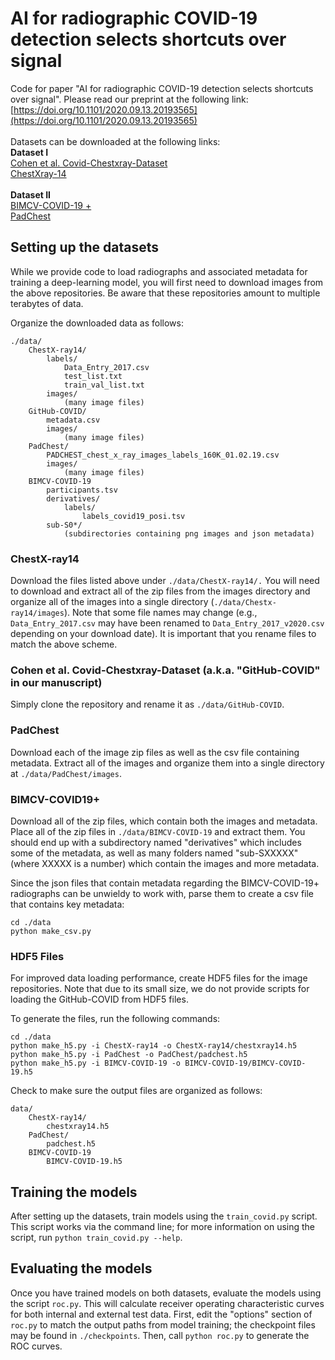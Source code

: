 # AI for radiographic COVID-19 detection selects shortcuts over signal
Code for paper "AI for radiographic COVID-19 detection selects shortcuts over signal". Please read our preprint at the following link: [https://doi.org/10.1101/2020.09.13.20193565](https://doi.org/10.1101/2020.09.13.20193565)<br/>
<br/>
Datasets can be downloaded at the following links:<br/>
**Dataset I**<br/>
[Cohen et al. Covid-Chestxray-Dataset](https://github.com/ieee8023/covid-chestxray-dataset)<br/>
[ChestXray-14](https://nihcc.app.box.com/v/ChestXray-NIHCC)<br/>
<br/>
**Dataset II**<br/>
[BIMCV-COVID-19 +](https://bimcv.cipf.es/bimcv-projects/bimcv-covid19/)<br/>
[PadChest](https://bimcv.cipf.es/bimcv-projects/padchest/)<br/>

## Setting up the datasets
While we provide code to load radiographs and associated metadata for training a deep-learning model, you will first need to download images from the above repositories. Be aware that these repositories amount to multiple terabytes of data. 

Organize the downloaded data as follows:

    ./data/
        ChestX-ray14/
            labels/
                Data_Entry_2017.csv
                test_list.txt
                train_val_list.txt
            images/
                (many image files)
        GitHub-COVID/
            metadata.csv
            images/
                (many image files)
        PadChest/
            PADCHEST_chest_x_ray_images_labels_160K_01.02.19.csv
            images/
                (many image files)
        BIMCV-COVID-19
            participants.tsv
            derivatives/
                labels/
                    labels_covid19_posi.tsv
            sub-S0*/
                (subdirectories containing png images and json metadata)

### ChestX-ray14
Download the files listed above under `./data/ChestX-ray14/.` You will need to download and extract all of the zip files from the images directory and organize all of the images into a single directory (`./data/Chestx-ray14/images`). Note that some file names may change (e.g., `Data_Entry_2017.csv` may have been renamed to `Data_Entry_2017_v2020.csv` depending on your download date). It is important that you rename files to match the above scheme.

### Cohen et al. Covid-Chestxray-Dataset (a.k.a. "GitHub-COVID" in our manuscript)
Simply clone the repository and rename it as `./data/GitHub-COVID`.

### PadChest
Download each of the image zip files as well as the csv file containing metadata. Extract all of the images and organize them into a single directory at `./data/PadChest/images`.

### BIMCV-COVID19+
Download all of the zip files, which contain both the images and metadata. Place all of the zip files in `./data/BIMCV-COVID-19` and extract them. You should end up with a subdirectory named "derivatives" which includes some of the metadata, as well as many folders named "sub-SXXXXX" (where XXXXX is a number) which contain the images and more metadata.

Since the json files that contain metadata regarding the BIMCV-COVID-19+ radiographs can be unwieldy to work with, parse them to create a csv file that contains key metadata:

    cd ./data
    python make_csv.py 

### HDF5 Files

For improved data loading performance, create HDF5 files for the image repositories. Note that due to its small size, we do not provide scripts for loading the GitHub-COVID from HDF5 files.

To generate the files, run the following commands:

    cd ./data
    python make_h5.py -i ChestX-ray14 -o ChestX-ray14/chestxray14.h5
    python make_h5.py -i PadChest -o PadChest/padchest.h5
    python make_h5.py -i BIMCV-COVID-19 -o BIMCV-COVID-19/BIMCV-COVID-19.h5 

Check to make sure the output files are organized as follows:

    data/
        ChestX-ray14/
            chestxray14.h5
        PadChest/
            padchest.h5
        BIMCV-COVID-19
            BIMCV-COVID-19.h5

## Training the models
After setting up the datasets, train models using the `train_covid.py` script. This script works via the command line; for more information on using the script, run `python train_covid.py --help`. 

## Evaluating the models
Once you have trained models on both datasets, evaluate the models using the script `roc.py`. This will calculate receiver operating characteristic curves for both internal and external test data. First, edit the "options" section of `roc.py` to match the output paths from model training; the checkpoint files may be found in `./checkpoints`. Then, call `python roc.py` to generate the ROC curves. 
